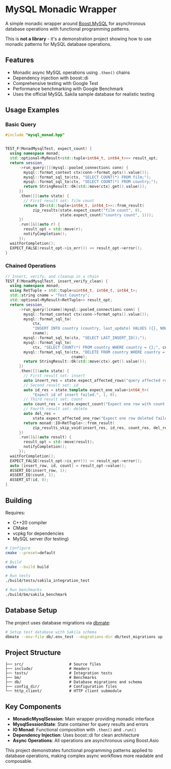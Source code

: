 # MySQL Monadic Wrapper

A simple monadic wrapper around [Boost.MySQL](https://www.boost.org/doc/libs/develop/libs/mysql/doc/html/index.html) for asynchronous database operations with functional programming patterns.

This is **not a library** - it's a demonstration project showing how to use monadic patterns for MySQL database operations.

## Features

- Monadic async MySQL operations using `.then()` chains
- Dependency injection with boost::di
- Comprehensive testing with Google Test
- Performance benchmarking with Google Benchmark
- Uses the official MySQL Sakila sample database for realistic testing

## Usage Examples

### Basic Query

```cpp
#include "mysql_monad.hpp"


TEST_F(MonadMysqlTest, expect_count) {
  using namespace monad;
  std::optional<MyResult<std::tuple<int64_t, int64_t>>> result_opt;
  return session_
      ->run_query([](mysql::pooled_connection& conn) {
        mysql::format_context ctx(conn->format_opts().value());
        mysql::format_sql_to(ctx, "SELECT COUNT(*) FROM film;");
        mysql::format_sql_to(ctx, "SELECT COUNT(*) FROM country;");
        return StringResult::Ok(std::move(ctx).get().value());
      })
      .then([](auto state) {
        // First result set: film count
        return IO<std::tuple<int64_t, int64_t>>::from_result(
            zip_results(state.expect_count("film count", 0),
                        state.expect_count("country count", 1)));
      })
      .run([&](auto r) {
        result_opt = std::move(r);
        notifyCompletion();
      });
  waitForCompletion();
  EXPECT_FALSE(result_opt->is_err()) << result_opt->error();
}
```

### Chained Operations

```cpp
// Insert, verify, and cleanup in a chain
TEST_F(MonadMysqlTest, insert_verify_clean) {
  using namespace monad;
  using RetTuple = std::tuple<uint64_t, int64_t, int64_t>;
  std::string cname = "Test Country";
  std::optional<MyResult<RetTuple>> result_opt;
  return session_
      ->run_query([cname](mysql::pooled_connection& conn) {
        mysql::format_context ctx(conn->format_opts().value());
        mysql::format_sql_to(
            ctx,
            "INSERT INTO country (country, last_update) VALUES ({}, NOW());",
            cname);
        mysql::format_sql_to(ctx, "SELECT LAST_INSERT_ID();");
        mysql::format_sql_to(
            ctx, "SELECT COUNT(*) FROM country WHERE country = {};", cname);
        mysql::format_sql_to(ctx, "DELETE FROM country WHERE country = {};",
                             cname);
        return StringResult::Ok(std::move(ctx).get().value());
      })
      .then([](auto state) {
        // First result set: insert
        auto insert_res = state.expect_affected_rows("query affected rows failed.", 0);
        // Second result set: id
        auto id_res = state.template expect_one_value<int64_t>(
            "Expect id of insert failed.", 1, 0);
        // Third result set: count
        auto count_res = state.expect_count("Expect one row with count failed.", 2);
        // Fourth result set: delete
        auto del_res =
            state.expect_affected_one_row("Expect one row deleted failed.", 3);
        return monad::IO<RetTuple>::from_result(
            zip_results_skip_void(insert_res, id_res, count_res, del_res));
      })
      .run([&](auto result) {
        result_opt = std::move(result);
        notifyCompletion();
      });
  waitForCompletion();
  EXPECT_FALSE(result_opt->is_err()) << result_opt->error();
  auto [insert_row, id, count] = result_opt->value();
  ASSERT_EQ(insert_row, 1);
  ASSERT_EQ(count, 1);
  ASSERT_GT(id, 0);
}
```

## Building

Requires:
- C++20 compiler 
- CMake
- vcpkg for dependencies
- MySQL server (for testing)

```bash
# Configure
cmake --preset=default

# Build
cmake --build build

# Run tests
./build/tests/sakila_integration_test

# Run benchmarks  
./build/bm/sakila_benchmark
```

## Database Setup

The project uses database migrations via [dbmate](https://github.com/amacneil/dbmate):

```bash
# Setup test database with Sakila schema
dbmate --env-file db/.env_test --migrations-dir db/test_migrations up
```

## Project Structure

```
├── src/                    # Source files
├── include/                # Headers  
├── tests/                  # Integration tests
├── bm/                     # Benchmarks
├── db/                     # Database migrations and schema
├── config_dir/             # Configuration files
└── http_client/            # HTTP client submodule
```

## Key Components

- **MonadicMysqlSession**: Main wrapper providing monadic interface
- **MysqlSessionState**: State container for query results and errors  
- **IO Monad**: Functional composition with `.then()` and `.run()`
- **Dependency Injection**: Uses boost::di for clean architecture
- **Async Operations**: All operations are asynchronous using Boost.Asio

This project demonstrates functional programming patterns applied to database operations, making complex async workflows more readable and composable.